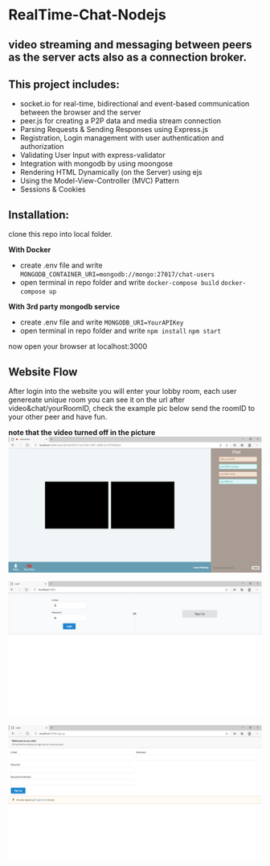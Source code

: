 # RealTime-Chat-Nodejs

## video streaming and messaging between peers as the server acts also as a connection broker.

## This project includes:
* socket.io for real-time, bidirectional and event-based communication between the browser and the server
* peer.js for creating a P2P data and media stream connection
* Parsing Requests & Sending Responses using Express.js
* Registration, Login management with user authentication and authorization
* Validating User Input with express-validator
* Integration with mongodb by using moongose
* Rendering HTML Dynamically (on the Server) using ejs
* Using the Model-View-Controller (MVC) Pattern
* Sessions & Cookies

## Installation:
clone this repo into local folder.

**With Docker**
* create .env file and write ``` MONGODB_CONTAINER_URI=mongodb://mongo:27017/chat-users ```
* open terminal in repo folder and write ``` docker-compose build ```  ``` docker-compose up ```

**With 3rd party mongodb service**
* create .env file and write ``` MONGODB_URI=YourAPIKey ```
* open terminal in repo folder and write ``` npm install ```  ``` npm start ```

now open your browser at localhost:3000 

## Website Flow
After login into the website you will enter your lobby room, each user genereate unique room
you can see it on the url after video&chat/yourRoomID, check the example pic below
send the roomID to your other peer and have fun.

**note that the video turned off in the picture**
![](https://github.com/Benitk/RealTime-Chat-Nodejs/blob/master/public/img/videochat.png)

![](https://github.com/Benitk/RealTime-Chat-Nodejs/blob/master/public/img/login.png)

![](https://github.com/Benitk/RealTime-Chat-Nodejs/blob/master/public/img/signup.png)




